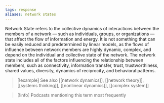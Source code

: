 ```yaml
---
tags: response
aliases: network states
---
```


Network State refers to the collective dynamics of interactions between the members of a network — such as individuals, groups, or organizations — that affect the flow of information and energy. It is not something that can be easily reduced and predetermined by linear models, as the flows of influence between network members are highly dynamic, complex, and depend on the individual and collective state of the network. The network state includes all of the factors influencing the relationship between members, such as connectivity, information transfer, trust, trustworthiness, shared values, diversity, dynamics of reciprocity, and behavioral patterns.

> [!example] See also
> [[network dynamics]], [[network theory]], [[systems thinking]], [[nonlinear dynamics]], [[complex system]]

> [!info] Podcasts mentioning this term most frequently